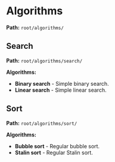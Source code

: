# Algorithms
**Path:** `root/algorithms/`
## Search
**Path:**  `root/algorithms/search/`

**Algorithms:**
- **Binary search** - Simple binary search.
- **Linear search** - Simple linear search.


## Sort
**Path:** `root/algorithms/sort/`

**Algorithms:**
- **Bubble sort** - Regular bubble sort.
- **Stalin sort** - Regular Stalin sort.